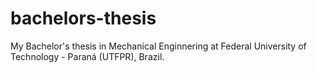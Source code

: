 # bachelors-thesis
 My Bachelor's thesis in Mechanical Enginnering at Federal University of Technology - Paraná (UTFPR), Brazil.
